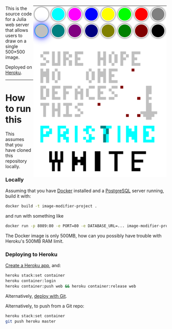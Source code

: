 <p style="float:right">
  <img alt=Screenshot src=pristine-white-canvas.png>
</p>

This is the source code for a Julia web server that allows users to draw on a single 500×500 image.

Deployed on [Heroku](https://image-modifier-project.herokuapp.com/).

---

# How to run this

This assumes that you have cloned this repository locally.

### Locally

Assuming that you have [Docker](https://docs.docker.com/get-docker/) installed and a [PostgreSQL](https://www.postgresql.org/docs/) server running, build it with:

```bash
docker build -t image-modifier-project .
```

and run with something like

```bash
docker run -p 8089:80 -e PORT=80 -e DATABASE_URL=... image-modifier-project
```

The Docker image is only 500MB, how can you possibly have trouble with Heroku's 500MB RAM limit.

### Deploying to Heroku

[Create a Heroku app](https://devcenter.heroku.com/articles/creating-apps), and:

```bash
heroku stack:set container
heroku container:login
heroku container:push web && heroku container:release web
```

Alternatively, [deploy with Git](https://devcenter.heroku.com/articles/git).

Alternatively, to push from a Git repo:

```bash
heroku stack:set container
git push heroku master
```